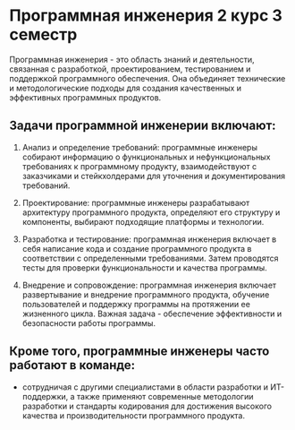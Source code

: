 # Программная инженерия 2 курс 3 семестр

Программная инженерия - это область знаний и деятельности, связанная с разработкой, проектированием, тестированием и поддержкой программного обеспечения. Она объединяет технические и методологические подходы для создания качественных и эффективных программных продуктов.

## Задачи программной инженерии включают:

1. Анализ и определение требований: программные инженеры собирают информацию о функциональных и нефункциональных требованиях к программному продукту, взаимодействуют с заказчиками и стейкхолдерами для уточнения и документирования требований.

2. Проектирование: программные инженеры разрабатывают архитектуру программного продукта, определяют его структуру и компоненты, выбирают подходящие платформы и технологии.

3. Разработка и тестирование: программная инженерия включает в себя написание кода и создание программного продукта в соответствии с определенными требованиями. Затем проводятся тесты для проверки функциональности и качества программы.

4. Внедрение и сопровождение: программная инженерия включает развертывание и внедрение программного продукта, обучение пользователей и поддержку программы на протяжении ее жизненного цикла. Важная задача - обеспечение эффективности и безопасности работы программы.

## Кроме того, программные инженеры часто работают в команде:
- сотрудничая с другими специалистами в области разработки и ИТ-поддержки, а также применяют современные методологии разработки и стандарты кодирования для достижения высокого качества и производительности программного продукта.
